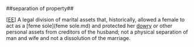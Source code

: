 ##separation of property##

\[[EE](SOURCES.md#EE)\]  A legal division of marital assets that, historically, allowed a female to act as a [feme sole](feme sole.md) and protected her [dowry](dowry.md) or other personal assets from creditors of the husband; not a physical separation of man and wife and not a dissolution of the marriage.

